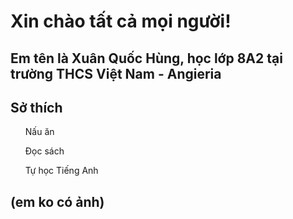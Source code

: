 <!DOCTYPE html>
<html lang="en">
<head>
    <meta charset="UTF-8">
    <meta http-equiv="X-UA-Compatible" content="IE=edge">
    <meta name="viewport" content="width=device-width, initial-scale=1.0">
</head>
<body>
    <h1> Xin chào tất cả mọi người!</h1>
    <h2> Em tên là Xuân Quốc Hùng, học lớp 8A2 tại trường THCS Việt Nam - Angieria</h2>
    <body> 
        <h2>Sở thích</h2>
        <ol>Nấu ăn</ol>
        <ol>Đọc sách</ol>
        <ol>Tự học Tiếng Anh</ol>
        <h2>(em ko có ảnh)</h2>
        <img src="http://images.uncyclomedia.co/inciclopedia/es/1/1e/Pana_miguel.png" alt=""
    </body>
</body>
</html>
